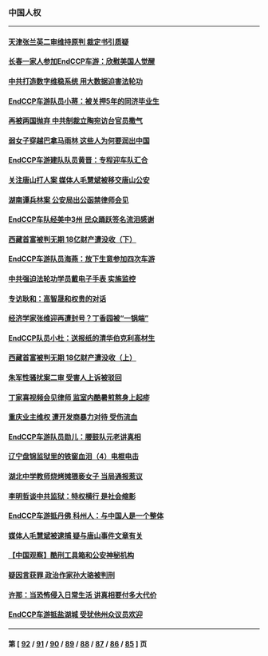 ### 中国人权
---
#### [天津张兰英二审维持原判 裁定书引质疑](../../pages/ncid278/n13802123.md) 
#### [长春一家人参加EndCCP车游：欣慰美国人觉醒](../../pages/ncid278/n13801543.md) 
#### [中共打造数字维稳系统 用大数据迫害法轮功](../../pages/ncid278/n13799087.md) 
#### [EndCCP车游队员小蒋：被关押5年的同济毕业生](../../pages/ncid278/n13801538.md) 
#### [再被两国抛弃 中共制裁立陶宛访台官员撒气](../../pages/ncid278/n13801476.md) 
#### [弱女子穿越巴拿马雨林 这些人为何要润出中国](../../pages/ncid278/n13801261.md) 
#### [EndCCP车游建队队员黄晋：专程迎车队汇合](../../pages/ncid278/n13800298.md) 
#### [关注唐山打人案 媒体人毛慧斌被移交唐山公安](../../pages/ncid278/n13801163.md) 
#### [湖南谭兵林案 公安局出公函禁律师会见](../../pages/ncid278/n13801154.md) 
#### [EndCCP车队经美中3州 民众踊跃签名流泪感谢](../../pages/ncid278/n13800967.md) 
#### [西藏首富被判无期 18亿财产遭没收（下）](../../pages/ncid278/n13800872.md) 
#### [EndCCP车游队员海燕：放下生意参加四次车游](../../pages/ncid278/n13800772.md) 
#### [中共强迫法轮功学员戴电子手表 实施监控](../../pages/ncid278/n13800403.md) 
#### [专访耿和：高智晟和权贵的对话](../../pages/ncid278/n13800480.md) 
#### [经济学家张维迎再遭封号？丁香园被“一锅端”](../../pages/ncid278/n13800289.md) 
#### [EndCCP队员小杜：送报纸的清华伯克利高材生](../../pages/ncid278/n13800311.md) 
#### [西藏首富被判无期 18亿财产遭没收（上）](../../pages/ncid278/n13800374.md) 
#### [朱军性骚扰案二审 受害人上诉被驳回](../../pages/ncid278/n13800163.md) 
#### [丁家喜视频会见律师 监室内酷暑煎熬身上起疹](../../pages/ncid278/n13800157.md) 
#### [重庆业主维权 遭开发商暴力对待 受伤流血](../../pages/ncid278/n13800230.md) 
#### [EndCCP车游队员勋儿：腰鼓队元老讲真相](../../pages/ncid278/n13799669.md) 
#### [辽宁盘锦监狱里的铁窗血泪（4）电棍电击](../../pages/ncid278/n13798789.md) 
#### [湖北中学教师烧烤摊猥亵女子 当局通报惹议](../../pages/ncid278/n13799580.md) 
#### [李明哲谈中共监狱：特权横行 是社会缩影](../../pages/ncid278/n13799212.md) 
#### [EndCCP车游抵丹佛 科州人：与中国人是一个整体](../../pages/ncid278/n13798911.md) 
#### [媒体人毛慧斌被逮捕 疑与唐山事件文章有关](../../pages/ncid278/n13799002.md) 
#### [【中国观察】酷刑工具箱和公安神秘机构](../../pages/ncid278/n13798499.md) 
#### [疑因言获罪 政治作家孙大骆被判刑](../../pages/ncid278/n13798464.md) 
#### [许那：当恐怖侵入日常生活 讲真相要付多大代价](../../pages/ncid278/n13798299.md) 
#### [EndCCP车游抵盐湖城 受犹他州众议员欢迎](../../pages/ncid278/n13797993.md) 

---
#### 第 [ [92](./92.md) / [91](./91.md) / [90](./90.md) / [89](./89.md) / [88](./88.md) / [87](./87.md) / [86](./86.md) / [85](./85.md) ] 页
